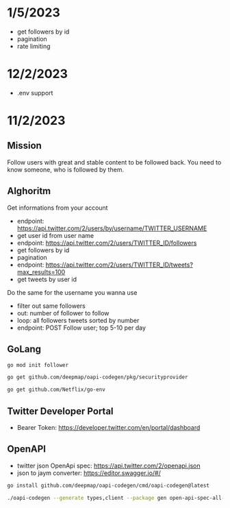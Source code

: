 # 1/5/2023
- get followers by id
- pagination
- rate limiting

# 12/2/2023
- .env support

# 11/2/2023

## Mission
Follow users with great and stable content to be followed back.
You need to know someone, who is followed by them.

## Alghoritm
Get informations from your account
- endpoint: https://api.twitter.com/2/users/by/username/TWITTER_USERNAME
- get user id from user name
- endpoint: https://api.twitter.com/2/users/TWITTER_ID/followers
- get followers by id
- pagination
- endpoint: https://api.twitter.com/2/users/TWITTER_ID/tweets?max_results=100
- get tweets by user id

Do the same for the username you wanna use
- filter out same followers
- out: number of follower to follow
- loop: all followers tweets sorted by number
- endpoint: POST Follow user; top 5-10 per day

## GoLang
```sh
go mod init follower
```

```sh
go get github.com/deepmap/oapi-codegen/pkg/securityprovider
```

```sh
go get github.com/Netflix/go-env
```

## Twitter Developer Portal
- Bearer Token: https://developer.twitter.com/en/portal/dashboard

## OpenAPI
- twitter json OpenApi spec: https://api.twitter.com/2/openapi.json
- json to jaym converter: https://editor.swagger.io/#/

```sh
go install github.com/deepmap/oapi-codegen/cmd/oapi-codegen@latest
```

```sh
./oapi-codegen --generate types,client --package gen open-api-spec-all-components.yaml > gen/twitter-client.gen.go
```
